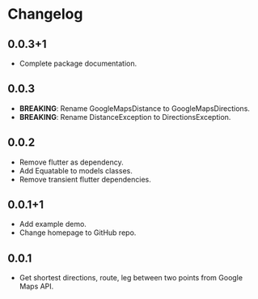 # Changelog

## 0.0.3+1

* Complete package documentation.

## 0.0.3

* **BREAKING**: Rename GoogleMapsDistance to GoogleMapsDirections.
* **BREAKING**: Rename DistanceException to DirectionsException.

## 0.0.2

* Remove flutter as dependency.
* Add Equatable to models classes.
* Remove transient flutter dependencies.

## 0.0.1+1

* Add example demo.
* Change homepage to GitHub repo.

## 0.0.1

* Get shortest directions, route, leg between two points from Google Maps API.
